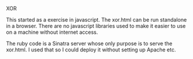 XOR

This started as a exercise in javascript.  The xor.html can be run standalone in a browser.  There are no javascript libraries used to make it easier to use on a machine without internet access. 

The ruby code is a Sinatra server whose only purpose is to serve the xor.html.  I used that so I could deploy it without setting up Apache etc.
